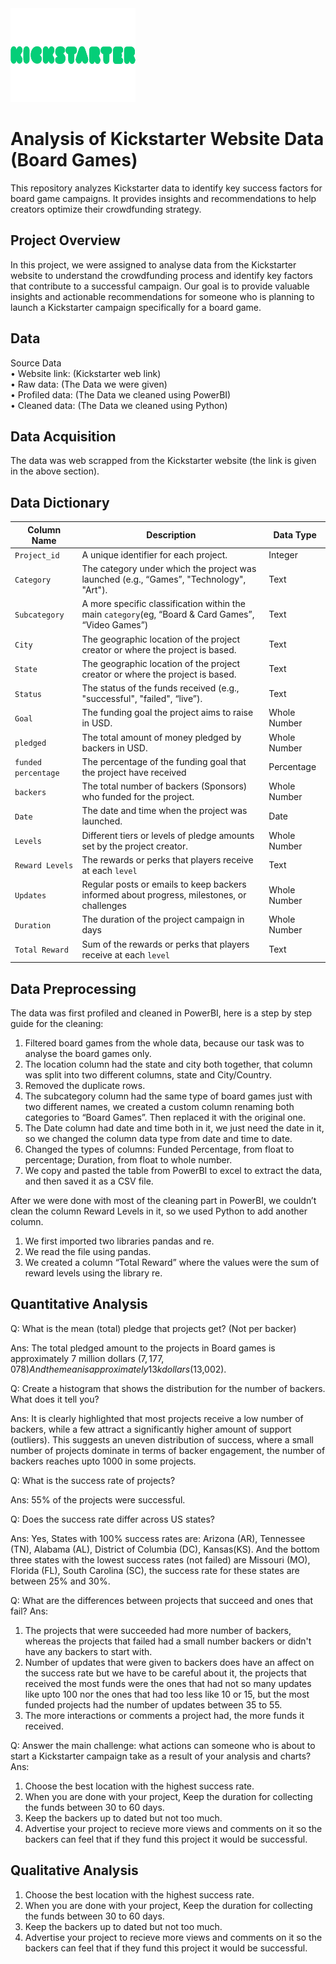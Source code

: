 <img src="Kickstarter-logo.jpg" width="200" height="150"/>

#  Analysis of Kickstarter Website Data (Board Games)
This repository analyzes Kickstarter data to identify key success factors for board game campaigns. It provides insights and recommendations to help creators optimize their crowdfunding strategy.        

           

## Project Overview  
In this project, we were assigned to analyse data from the Kickstarter website to understand the crowdfunding process and identify key factors that contribute to a successful campaign. Our goal is to provide valuable insights and actionable recommendations for someone who is planning to launch a Kickstarter campaign specifically for a board game.  

## Data  
Source Data  
• Website link: (Kickstarter web link)  
• Raw data: (The Data we were given)  
• Profiled data: (The Data we cleaned using PowerBI)  
• Cleaned data: (The Data we cleaned using Python)  

## Data Acquisition  
The data was web scrapped from the Kickstarter website (the link is given in the above section).  
 
## Data Dictionary  
| Column Name         | Description                                                       | Data Type    |  
|---------------------|-------------------------------------------------------------------|--------------|  
| `Project_id`        | A unique identifier for each project.                             | Integer      |  
| `Category`          | The category under which the project was launched (e.g., “Games”, "Technology", "Art"). | Text      |  
| `Subcategory`       | A more specific classification within the main `category`(eg, “Board & Card Games”, “Video Games”)                             | Text     |  
| `City`        | The geographic location of the project creator or where the project is based.          | Text     |  
| `State`        | The geographic location of the project creator or where the project is based.          | Text     |  
| `Status`            | The status of the funds received (e.g., "successful", "failed", “live”).   | Text  |  
| `Goal`              | The funding goal the project aims to raise in USD.                             | Whole Number    |  
| `pledged`           | The total amount of money pledged by backers in USD.              | Whole Number        |  
| `funded percentage` | The percentage of the funding goal that the project have received                          | Percentage     |  
| `backers`           | The total number of backers (Sponsors) who funded for the project.                      | Whole Number     |  
| `Date`       | The date and time when the project was launched.                  | Date    |  
| `Levels`            | Different tiers or levels of pledge amounts set by the project creator.                         | Whole Number     |  
| `Reward Levels` | The rewards or perks that players receive at each `level` | Text      |  
| `Updates` | Regular posts or emails to keep backers informed about progress, milestones, or challenges | Whole Number        |  
| `Duration`        | The duration of the project campaign in days                           | Whole Number      |  
| `Total Reward` | Sum of the rewards or perks that players receive at each `level` | Text      |  

## Data Preprocessing  
The data was first profiled and cleaned in PowerBI, here is a step by step guide for the cleaning:  
1. Filtered board games from the whole data, because our task was to analyse the board games only.  
2. The location column had the state and city both together, that column was split into two different columns, state and City/Country.  
3. Removed the duplicate rows.  
4. The subcategory column had the same type of board games just with two different names, we created a custom column renaming both categories to “Board Games”. Then replaced it with the original one.  
5. The Date column had date and time both in it, we just need the date in it, so we changed the column data type from date and time to date.  
6. Changed the types of columns: Funded Percentage, from float to percentage; Duration, from float to whole number.  
7. We copy and pasted the table from PowerBI to excel to extract the data, and then saved it as a CSV file.  

After we were done with most of the cleaning part in PowerBI, we couldn’t clean the column Reward Levels in it, so we used Python to add another column.  
1. We first imported two libraries pandas and re.  
2. We read the file using pandas.  
3. We created a column “Total Reward” where the values were the sum of reward levels using the library re.  

## Quantitative Analysis  
Q: What is the mean (total) pledge that projects get? (Not per backer)

Ans: The total pledged amount to the projects in Board games is approximately 7 million dollars ($7,177,078)
And the mean is approximately 13k dollars($13,002).

Q: Create a histogram that shows the distribution for the number of backers. What does it tell you?

Ans: It is clearly highlighted that most projects receive a low number of backers, while a few attract a significantly higher amount of support (outliers). This suggests an uneven distribution of success, where a small number of projects dominate in terms of backer engagement, the number of backers reaches upto 1000 in some projects.

Q: What is the success rate of projects?

Ans: 55% of the projects were successful.

Q:  Does the success rate differ across US states?

Ans: Yes, States with 100% success rates are: Arizona (AR), Tennessee (TN), Alabama (AL), District of Columbia (DC), Kansas(KS). 
And the bottom three states with the lowest success rates (not failed) are Missouri (MO), Florida (FL), South Carolina (SC), the success rate for these states are between 25% and 30%.

Q: What are the differences between projects that succeed and ones that fail?
Ans:
1. The projects that were succeeded had more number of backers, whereas the projects that failed had a small number backers or didn't have any backers to start with.
2. Number of updates that were given to backers does have an affect on the success rate but we have to be careful about it, the projects that received the most funds were the ones that had not so many updates like upto 100 nor the ones that had too less like 10 or 15, but the most funded projects had the number of updates between 35 to 55.
3. The more interactions or comments a project had, the more funds it received.
   
Q: Answer the main challenge: what actions can someone who is about to start a Kickstarter campaign take as a result of your analysis and charts?
Ans:
1. Choose the best location with the highest success rate.
2. When you are done with your project, Keep the duration for collecting the funds between 30 to 60 days.
3. Keep the backers up to dated but not too much.
4. Advertise your project to recieve more views and comments on it so the backers can feel that if they fund this project it would be successful.

## Qualitative Analysis
1. Choose the best location with the highest success rate.
2. When you are done with your project, Keep the duration for collecting the funds between 30 to 60 days.
3. Keep the backers up to dated but not too much.
4. Advertise your project to recieve more views and comments on it so the backers can feel that if they fund this project it would be successful.

